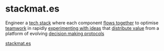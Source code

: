 # stackmat.es

Engineer a [tech stack](https://mm.dreamineering.com/docs/technology/sdk/) where each component [flows together](https://mm.dreamineering.com/docs/flow) to optimise [teamwork](https://mm.dreamineering.com/docs/principles/people/community/teamwork) in rapidly [experimenting with ideas](https://mm.dreamineering.com/docs/experiments/) that [distribute value](https://mm.dreamineering.com/docs/value/) from a platform of evolving [decision making protocols](https://mm.dreamineering.com/docs/principles/platform/web3/primitives/decentralized-decisions-protocols)

[stackmat.es](https://www.stackmat.es/)
